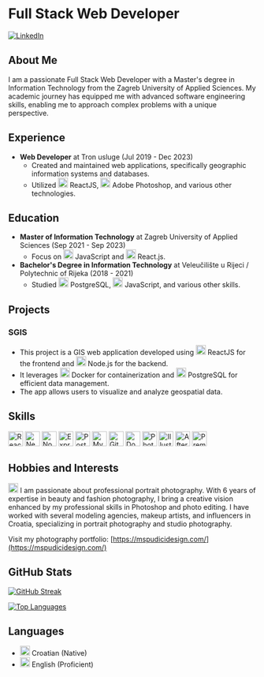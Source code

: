 # Full Stack Web Developer

[![LinkedIn](https://img.shields.io/badge/-LinkedIn-blue?style=flat&logo=linkedin&logoColor=white)](https://www.linkedin.com/in/marinspudic/)

## About Me

I am a passionate Full Stack Web Developer with a Master's degree in Information Technology from the Zagreb University of Applied Sciences. My academic journey has equipped me with advanced software engineering skills, enabling me to approach complex problems with a unique perspective.

## Experience

- **Web Developer** at Tron usluge (Jul 2019 - Dec 2023)
  - Created and maintained web applications, specifically geographic information systems and databases.
  - Utilized <img src="https://cdn.jsdelivr.net/gh/devicons/devicon/icons/react/react-original.svg" alt="React" width="20" height="20"/> ReactJS, <img src="https://cdn.jsdelivr.net/gh/devicons/devicon/icons/photoshop/photoshop-plain.svg" alt="Photoshop" width="20" height="20"/> Adobe Photoshop, and various other technologies.

## Education

- **Master of Information Technology** at Zagreb University of Applied Sciences (Sep 2021 - Sep 2023)
  - Focus on <img src="https://cdn.jsdelivr.net/gh/devicons/devicon/icons/javascript/javascript-original.svg" alt="JavaScript" width="20" height="20"/> JavaScript and <img src="https://cdn.jsdelivr.net/gh/devicons/devicon/icons/react/react-original.svg" alt="React" width="20" height="20"/> React.js.
- **Bachelor's Degree in Information Technology** at Veleučilište u Rijeci / Polytechnic of Rijeka (2018 - 2021)
  - Studied <img src="https://cdn.jsdelivr.net/gh/devicons/devicon/icons/postgresql/postgresql-original.svg" alt="PostgreSQL" width="20" height="20"/> PostgreSQL, <img src="https://cdn.jsdelivr.net/gh/devicons/devicon/icons/javascript/javascript-original.svg" alt="JavaScript" width="20" height="20"/> JavaScript, and various other skills.

## Projects

### SGIS

- This project is a GIS web application developed using <img src="https://cdn.jsdelivr.net/gh/devicons/devicon/icons/react/react-original.svg" alt="React" width="20" height="20"/> ReactJS for the frontend and <img src="https://cdn.jsdelivr.net/gh/devicons/devicon/icons/nodejs/nodejs-original.svg" alt="Node.js" width="20" height="20"/> Node.js for the backend.
- It leverages <img src="https://cdn.jsdelivr.net/gh/devicons/devicon/icons/docker/docker-original.svg" alt="Docker" width="20" height="20"/> Docker for containerization and <img src="https://cdn.jsdelivr.net/gh/devicons/devicon/icons/postgresql/postgresql-original.svg" alt="PostgreSQL" width="20" height="20"/> PostgreSQL for efficient data management.
- The app allows users to visualize and analyze geospatial data.

## Skills

<img src="https://cdn.jsdelivr.net/gh/devicons/devicon/icons/react/react-original.svg" alt="React" width="30" height="30"/> <img src="https://cdn.jsdelivr.net/gh/devicons/devicon/icons/nextjs/nextjs-original.svg" alt="Next.js" width="30" height="30"/> <img src="https://cdn.jsdelivr.net/gh/devicons/devicon/icons/nodejs/nodejs-original.svg" alt="Node.js" width="30" height="30"/> <img src="https://cdn.jsdelivr.net/gh/devicons/devicon/icons/express/express-original.svg" alt="Express" width="30" height="30"/> <img src="https://cdn.jsdelivr.net/gh/devicons/devicon/icons/postgresql/postgresql-original.svg" alt="PostgreSQL" width="30" height="30"/> <img src="https://cdn.jsdelivr.net/gh/devicons/devicon/icons/mysql/mysql-original.svg" alt="MySQL" width="30" height="30"/> <img src="https://cdn.jsdelivr.net/gh/devicons/devicon/icons/git/git-original.svg" alt="Git" width="30" height="30"/> <img src="https://cdn.jsdelivr.net/gh/devicons/devicon/icons/docker/docker-original.svg" alt="Docker" width="30" height="30"/> <img src="https://cdn.jsdelivr.net/gh/devicons/devicon/icons/photoshop/photoshop-plain.svg" alt="Photoshop" width="30" height="30"/> <img src="https://cdn.jsdelivr.net/gh/devicons/devicon/icons/illustrator/illustrator-plain.svg" alt="Illustrator" width="30" height="30"/> <img src="https://cdn.jsdelivr.net/gh/devicons/devicon/icons/aftereffects/aftereffects-original.svg" alt="After Effects" width="30" height="30"/> <img src="https://cdn.jsdelivr.net/gh/devicons/devicon/icons/premiere/premiere-original.svg" alt="Premiere" width="30" height="30"/>

## Hobbies and Interests

<img src="https://cdn.jsdelivr.net/gh/devicons/devicon/icons/photoshop/photoshop-plain.svg" alt="Photoshop" width="20" height="20"/> I am passionate about professional portrait photography. With 6 years of expertise in beauty and fashion photography, I bring a creative vision enhanced by my professional skills in Photoshop and photo editing. I have worked with several modeling agencies, makeup artists, and influencers in Croatia, specializing in portrait photography and studio photography.

Visit my photography portfolio: [https://mspudicidesign.com/](https://mspudicidesign.com/)

## GitHub Stats

[![GitHub Streak](https://github-readme-streak-stats.herokuapp.com?user=fogracvxy&theme=dark&date_format=M%20j%5B%2C%20Y%5D)](https://git.io/streak-stats)

[![Top Languages](https://github-readme-stats.vercel.app/api/top-langs/?username=fogracvxy&layout=compact&theme=dark)](https://github.com/fogracvxy/github-readme-stats)

## Languages

- <img src="https://cdn.jsdelivr.net/gh/devicons/devicon/icons/croatian/croatian-original.svg" alt="Croatian" width="20" height="20"/> Croatian (Native)
- <img src="https://cdn.jsdelivr.net/gh/devicons/devicon/icons/english/english-original.svg" alt="English" width="20" height="20"/> English (Proficient)
